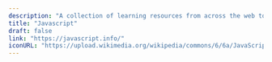 ```yaml
---
description: "A collection of learning resources from across the web to help you skill up while at home"
title: "Javascript"
draft: false
link: "https://javascript.info/"
iconURL: "https://upload.wikimedia.org/wikipedia/commons/6/6a/JavaScript-logo.png"
---
```

